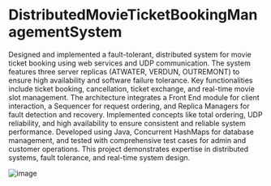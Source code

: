 # DistributedMovieTicketBookingManagementSystem

Designed and implemented a fault-tolerant, distributed system for movie ticket booking using web services and UDP communication. 
The system features three server replicas (ATWATER, VERDUN, OUTREMONT) to ensure high availability and software failure tolerance. 
Key functionalities include ticket booking, cancellation, ticket exchange, and real-time movie slot management. 
The architecture integrates a Front End module for client interaction, a Sequencer for request ordering, and Replica Managers for fault detection and recovery. 
Implemented concepts like total ordering, UDP reliability, and high availability to ensure consistent and reliable system performance. 
Developed using Java, Concurrent HashMaps for database management, and tested with comprehensive test cases for admin and customer operations.
This project demonstrates expertise in distributed systems, fault tolerance, and real-time system design.


![image](https://github.com/user-attachments/assets/f2169cc3-1780-4484-adef-2cf4b25d8971)
